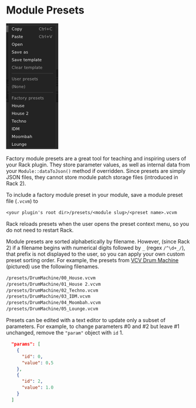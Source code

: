 # Module Presets

<img src="images/presets.png" class="float-right">

Factory module presets are a great tool for teaching and inspiring users of your Rack plugin.
They store parameter values, as well as internal data from your `Module::dataToJson()` method if overridden.
Since presets are simply JSON files, they cannot store module patch storage files (introduced in Rack 2).

To include a factory module preset in your module, save a module preset file (`.vcvm`) to
```txt
<your plugin's root dir>/presets/<module slug>/<preset name>.vcvm
```
Rack reloads presets when the user opens the preset context menu, so you do not need to restart Rack.

Module presets are sorted alphabetically by filename.
However, (since Rack 2) if a filename begins with numerical digits followed by `_` (regex `/^\d+_/`), that prefix is not displayed to the user, so you can apply your own custom preset sorting order.
For example, the presets from [VCV Drum Machine](https://library.vcvrack.com/VCV-Drums/DrumMachine) (pictured) use the following filenames.
```txt
/presets/DrumMachine/00_House.vcvm
/presets/DrumMachine/01_House 2.vcvm
/presets/DrumMachine/02_Techno.vcvm
/presets/DrumMachine/03_IDM.vcvm
/presets/DrumMachine/04_Moombah.vcvm
/presets/DrumMachine/05_Lounge.vcvm
```

Presets can be edited with a text editor to update only a subset of parameters.
For example, to change parameters #0 and #2 but leave #1 unchanged, remove the `"param"` object with `id` 1.
```json
  "params": [
    {
      "id": 0,
      "value": 0.5
    },
    {
      "id": 2,
      "value": 1.0
    }
  ]
```
